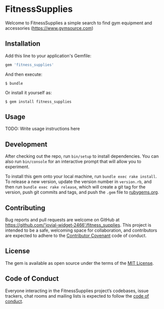 # FitnessSupplies

Welcome to FitnessSupplies a simple search to find gym equipment and accessories  (https://www.gymsource.com)

## Installation

Add this line to your application's Gemfile:

```ruby
gem 'fitness_supplies'
```

And then execute:

    $ bundle

Or install it yourself as:

    $ gem install fitness_supplies

## Usage

TODO: Write usage instructions here

## Development

After checking out the repo, run `bin/setup` to install dependencies. You can also run `bin/console` for an interactive prompt that will allow you to experiment.

To install this gem onto your local machine, run `bundle exec rake install`. To release a new version, update the version number in `version.rb`, and then run `bundle exec rake release`, which will create a git tag for the version, push git commits and tags, and push the `.gem` file to [rubygems.org](https://rubygems.org).

## Contributing

Bug reports and pull requests are welcome on GitHub at https://github.com/'jovial-widget-2466'/fitness_supplies. This project is intended to be a safe, welcoming space for collaboration, and contributors are expected to adhere to the [Contributor Covenant](http://contributor-covenant.org) code of conduct.

## License

The gem is available as open source under the terms of the [MIT License](https://opensource.org/licenses/MIT).

## Code of Conduct

Everyone interacting in the FitnessSupplies project’s codebases, issue trackers, chat rooms and mailing lists is expected to follow the [code of conduct](https://github.com/'jovial-widget-2466'/fitness_supplies/blob/master/CODE_OF_CONDUCT.md).
